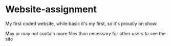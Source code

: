 # Website-assignment
My first coded website, while basic it's my first, so it's proudly on show!

May or may not contain more files than necessary for other users to see the site
